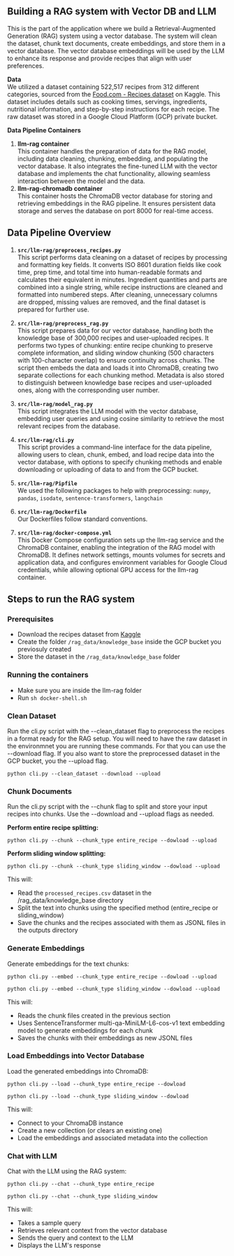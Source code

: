 ## Building a RAG system with Vector DB and LLM

This is the part of the application where we build a Retrieval-Augmented Generation (RAG) system using a vector database. The system will clean the dataset, chunk text documents, create embeddings, and store them in a vector database. The vector database embeddings will be used by the LLM to enhance its response and provide recipes that align with user preferences. 

**Data** <br>
We utilized a dataset containing 522,517 recipes from 312 different categories, sourced from the [Food.com - Recipes dataset](https://www.kaggle.com/datasets/irkaal/foodcom-recipes-and-reviews) on Kaggle. This dataset includes details such as cooking times, servings, ingredients, nutritional information, and step-by-step instructions for each recipe. The raw dataset was stored in a Google Cloud Platform (GCP) private bucket.

**Data Pipeline Containers** <br>
1. <b> llm-rag container </b> <br>
   This container handles the preparation of data for the RAG model, including data cleaning, chunking, embedding, and populating the vector database. It also integrates the fine-tuned LLM with the vector database and implements the chat functionality, allowing seamless interaction between the model and the data.
2. <b> llm-rag-chromadb container </b> <br>
   This container hosts the ChromaDB vector database for storing and retrieving embeddings in the RAG pipeline. It ensures persistent data storage and serves the database on port 8000 for real-time access.

## Data Pipeline Overview

1. **`src/llm-rag/preprocess_recipes.py`** <br>
   This script performs data cleaning on a dataset of recipes by processing and formatting key fields. It converts ISO 8601 duration fields like cook time, prep time, and total time into human-readable formats and calculates their equivalent in minutes. Ingredient quantities and parts are combined into a single string, while recipe instructions are cleaned and formatted into numbered steps. After cleaning, unnecessary columns are dropped, missing values are removed, and the final dataset is prepared for further use.

2. **`src/llm-rag/preprocess_rag.py`** <br>
   This script prepares data for our vector database, handling both the knowledge base of 300,000 recipes and user-uploaded recipes. It performs two types of chunking: entire recipe chunking to preserve complete information, and sliding window chunking (500 characters with 100-character overlap) to ensure continuity across chunks. The script then embeds the data and loads it into ChromaDB, creating two separate collections for each chunking method. Metadata is also stored to distinguish between knowledge base recipes and user-uploaded ones, along with the corresponding user number.

3. **`src/llm-rag/model_rag.py`** <br>
   This script integrates the LLM model with the vector database, embedding user queries and using cosine similarity to retrieve the most relevant recipes from the database.

4. **`src/llm-rag/cli.py`** <br>
   This script provides a command-line interface for the data pipeline, allowing users to clean, chunk, embed, and load recipe data into the vector database, with options to specify chunking methods and enable downloading or uploading of data to and from the GCP bucket.

5. **`src/llm-rag/Pipfile`** <br>
   We used the following packages to help with preprocessing: `numpy`, `pandas`, `isodate`, `sentence-transformers`, `langchain`

6. **`src/llm-rag/Dockerfile`** <br>
   Our Dockerfiles follow standard conventions.

7. **`src/llm-rag/docker-compose.yml`** <br>
   This Docker Compose configuration sets up the llm-rag service and the ChromaDB container, enabling the integration of the RAG model with ChromaDB. It defines network settings, mounts volumes for secrets and application data, and configures environment variables for Google Cloud credentials, while allowing optional GPU access for the llm-rag container.

## Steps to run the RAG system

### Prerequisites
   * Download the recipes dataset from [Kaggle](https://www.kaggle.com/datasets/irkaal/foodcom-recipes-and-reviews)
   * Create the folder `/rag_data/knowledge_base` inside the GCP bucket you previosuly created
   * Store the dataset in the `/rag_data/knowledge_base` folder 

### Running the containers
   * Make sure you are inside the llm-rag folder 
   * Run `sh docker-shell.sh`

### Clean Dataset
   Run the cli.py script with the --clean_dataset flag to preprocess the recipes in a format ready for the RAG setup. You will need to have the raw dataset in the environmnet you are running these commands. For that you can use the --download flag. If you also want to store the preprocessed dataset in the GCP bucket, you the --upload flag.

   `python cli.py --clean_dataset --download --upload`

### Chunk Documents
   Run the cli.py script with the --chunk flag to split and store your input recipes into chunks. Use the --download and --upload flags as needed.

   <b> Perform entire recipe splitting: </b>

   `python cli.py --chunk --chunk_type entire_recipe --dowload --upload`

   <b> Perform sliding window splitting: </b>

   `python cli.py --chunk --chunk_type sliding_window --dowload --upload`

   This will: <br>
   * Read the `processed_recipes.csv` dataset in the /rag_data/knowledge_base directory
   * Split the text into chunks using the specified method (entire_recipe or sliding_window)
   * Save the chunks and the recipes associated with them as JSONL files in the outputs directory

### Generate Embeddings
   Generate embeddings for the text chunks:

   `python cli.py --embed --chunk_type entire_recipe --dowload --upload`

   `python cli.py --embed --chunk_type sliding_window --dowload --upload`

   This will: <br>
   * Reads the chunk files created in the previous section
   * Uses SentenceTransformer multi-qa-MiniLM-L6-cos-v1 text embedding model to generate embeddings for each chunk
   * Saves the chunks with their embeddings as new JSONL files

### Load Embeddings into Vector Database
   Load the generated embeddings into ChromaDB:

   `python cli.py --load --chunk_type entire_recipe --dowload`

   `python cli.py --load --chunk_type sliding_window --dowload`

   This will: <br>
   * Connect to your ChromaDB instance
   * Create a new collection (or clears an existing one)
   * Load the embeddings and associated metadata into the collection

### Chat with LLM
   Chat with the LLM using the RAG system:

   `python cli.py --chat --chunk_type entire_recipe`

   `python cli.py --chat --chunk_type sliding_window`

   This will: <br>
   * Takes a sample query
   * Retrieves relevant context from the vector database
   * Sends the query and context to the LLM
   * Displays the LLM's response


